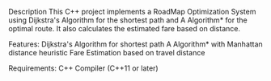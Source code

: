 Description
This C++ project implements a RoadMap Optimization System using Dijkstra's Algorithm for the shortest path and A Algorithm* for the optimal route. It also calculates the estimated fare based on distance.

Features:
Dijkstra's Algorithm for shortest path
A Algorithm* with Manhattan distance heuristic
Fare Estimation based on travel distance

Requirements:
C++ Compiler (C++11 or later)
